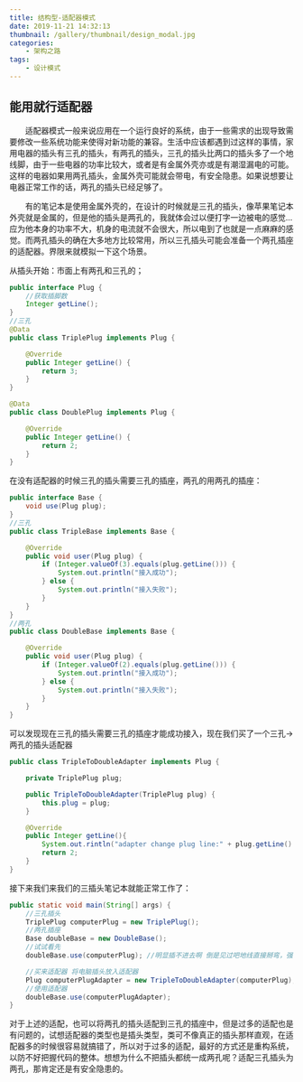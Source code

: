 ```yaml
---
title: 结构型-适配器模式
date: 2019-11-21 14:32:13
thumbnail: /gallery/thumbnail/design_modal.jpg
categories:
    - 架构之路
tags:
    - 设计模式
---
```



## 能用就行适配器

&emsp;&emsp;适配器模式一般来说应用在一个运行良好的系统，由于一些需求的出现导致需要修改一些系统功能来使得对新功能的兼容。生活中应该都遇到过这样的事情，家用电器的插头有三孔的插头，有两孔的插头，三孔的插头比两口的插头多了一个地线脚，由于一些电器的功率比较大，或者是有金属外壳亦或是有潮湿漏电的可能。这样的电器如果用两孔插头，金属外壳可能就会带电，有安全隐患。如果说想要让电器正常工作的话，两孔的插头已经足够了。

<!-- more -->


&emsp;&emsp;有的笔记本是使用金属外壳的，在设计的时候就是三孔的插头，像苹果笔记本外壳就是金属的，但是他的插头是两孔的，我就体会过以便打字一边被电的感觉...应为他本身的功率不大，机身的电流就不会很大，所以电到了也就是一点麻麻的感觉。而两孔插头的确在大多地方比较常用，所以三孔插头可能会准备一个两孔插座的适配器。界限来就模拟一下这个场景。

从插头开始：市面上有两孔和三孔的；
``` java
public interface Plug {
    //获取插脚数
    Integer getLine();
}
//三孔
@Data
public class TriplePlug implements Plug {

    @Override
    public Integer getLine() {
        return 3;
    }
}

@Data
public class DoublePlug implements Plug {

    @Override
    public Integer getLine() {
        return 2;
    }
}
```


在没有适配器的时候三孔的插头需要三孔的插座，两孔的用两孔的插座：
``` java
public interface Base {
    void use(Plug plug);
}
//三孔
public class TripleBase implements Base {

    @Override
    public void user(Plug plug) {
        if (Integer.valueOf(3).equals(plug.getLine())) {
            System.out.println("接入成功");
        } else {
            System.out.println("接入失败");
        }
    }
}
//两孔
public class DoubleBase implements Base {

    @Override
    public void user(Plug plug) {
        if (Integer.valueOf(2).equals(plug.getLine())) {
            System.out.println("接入成功");
        } else {
            System.out.println("接入失败");
        }
    }
}
```
可以发现现在三孔的插头需要三孔的插座才能成功接入，现在我们买了一个三孔->两孔的插头适配器
``` java
public class TripleToDoubleAdapter implements Plug {

    private TriplePlug plug;

    public TripleToDoubleAdapter(TriplePlug plug) {
        this.plug = plug;
    }

    @Override
    public Integer getLine(){
        System.out.rintln("adapter change plug line:" + plug.getLine() + " to 2");
        return 2;
    }
}
```
接下来我们来我们的三插头笔记本就能正常工作了：
``` java
public static void main(String[] args) {
    //三孔插头
    TriplePlug computerPlug = new TriplePlug();
    //两孔插座
    Base doubleBase = new DoubleBase();
    //试试看先
    doubleBase.use(computerPlug); //明显插不进去啊 倒是见过吧地线直接掰弯，强行插入的...

    //买来适配器 将电脑插头放入适配器
    Plug computerPlugAdapter = new TripleToDoubleAdapter(computerPlug);
    //使用适配器
    doubleBase.use(computerPlugAdapter);
}
```
对于上述的适配，也可以将两孔的插头适配到三孔的插座中，但是过多的适配也是有问题的，试想适配器的类型也是插头类型，类可不像真正的插头那样直观，在适配器多的时候很容易就搞错了，所以对于过多的适配，最好的方式还是重构系统，以防不好把握代码的整体。想想为什么不把插头都统一成两孔呢？适配三孔插头为两孔，那肯定还是有安全隐患的。
